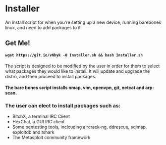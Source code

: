 # Installer
An install script for when you're setting up a new device, running barebones linux, and need to add packages to it.  

## Get Me!
#### `wget https://git.io/vNbyk -O Installer.sh && bash Installer.sh`

The script is designed to be modified by the user in order for them to select what packages they would like to install. It will update and upgrade the distro, and then proceed to install packages.   

#### The bare bones script installs nmap, vim, openvpn, git, netcat and arp-scan.  
### The user can elect to install packages such as:  
* BitchX, a terminal IRC Client  
* HexChat, a GUI IRC client  
* Some pentesting tools, inclcuding aircrack-ng, ddrescue, sqlmap, exploitdb and tshark  
* The Metasploit community framework  

